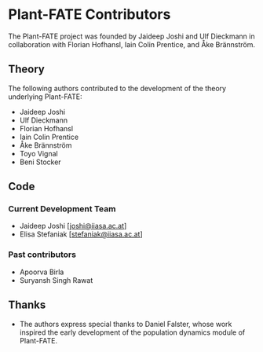 # Plant-FATE Contributors

The Plant-FATE project was founded by Jaideep Joshi and Ulf Dieckmann in collaboration with Florian Hofhansl, Iain Colin Prentice, and Åke Brännström.

## Theory

The following authors contributed to the development of the theory underlying Plant-FATE:

* Jaideep Joshi
* Ulf Dieckmann
* Florian Hofhansl
* Iain Colin Prentice
* Åke Brännström
* Toyo Vignal
* Beni Stocker

## Code

### Current Development Team

* Jaideep Joshi [joshi@iiasa.ac.at]
* Elisa Stefaniak [stefaniak@iiasa.ac.at]

### Past contributors

* Apoorva Birla
* Suryansh Singh Rawat

## Thanks

* The authors express special thanks to Daniel Falster, whose work inspired the early development of the population dynamics module of Plant-FATE.

